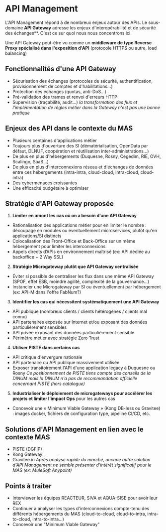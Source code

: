 # API Management
L'API Management répond à de nombreux enjeux autour des APIs. Le sous-domaine **API Gateway** adresse les enjeux d'interopérabilité et de sécurité des échanges**. C'est ce sur quoi nous nous concentrons ici.

Une API Gateway peut-être vu comme un **middleware de type Reverse Proxy spécialisé dans l'exposition d'API** (protocole HTTPS ou autre, load balancing)

## Fonctionnalités d'une API Gateway
- Sécurisation des échanges (protocoles de sécurité, authentification, provisionnement de comptes et d'habilitations...)
- Protection des échanges (quotas, anti-DoS...)
- Pré-validation des trames et renvoi d'erreurs HTTP
- Supervision (traçabilité, audit...)
_la transformation des flux et l'implémentation de règles métier dans la Gateway n'est pas une bonne pratique_

## Enjeux des API dans le contexte du MAS
- Plusieurs centaines d'applications métier
- Toujours plus d'ouverture des SI (dématérialisation, OpenData par défaut, DLNUF, coopération et réutilisation inter-administrations...)
- De plus en plus d'hébergements (Duquesne, Rosny, Cegedim, RIE, OVH, Scalingo, SaaS...)
- De plus en plus d'interconnexions réseau et d'échanges de données entre ces hébergements (intra-intra, cloud-cloud, intra-cloud, cloud-intra)
- Des cybermenaces croissantes
- Une efficacité budgétaire à optimiser

## Stratégie d'API Gateway proposée
1. **Limiter en amont les cas où on a besoin d’une API Gateway**
- Rationalisation des applications métier pour en limiter le nombre : découpage en modules ou éventuellement microservices, plutôt qu'en applications/SI distincts
- Colocalisation des Front-Office et Back-Office sur un même hébergement pour limiter les interconnexions
- Appels directs d’APIs en environnement maîtrisé (ex: API dédiée au backoffice + 2 Way SSL)
2. **Stratégie Microgateway plutôt que API Gateway centralisée**
- Éviter si possible de centraliser les flux dans une même API Gateway (SPOF, effet ESB, moindre agilité, complexité de la gouvernance...)
- Instancier une Microgateway par SI ou éventuellement par hébergement (ex: API-M dans l'offre FabNum?)
3. **Identifier les cas qui nécessitent systématiquement une API Gateway**
- API publique (nombreux clients / clients hétérogènes / clients mal connu)
- API partenaires exposée sur Internet et/ou exposant des données particulièrement sensibles
- API privée exposant des données particulièrement sensible
- Périmètre métier avec stratégie Zero Trust
4. **Utiliser PISTE dans certains cas**
- API critique d'envergure nationale
- API partenaire ou API publique massivement utilisée
- Exposer transitoirement l'API d'une application legacy à Duquesne ou Rosny
_Ce positionnement de PISTE tiens compte des conseils de la DINUM mais la DINUM n'a pas de recommandation officielle concernant PISTE (hors catalogue)_
5. **Industrialiser le déploiement de microgateways pour accélérer les projets et limiter l’impact Ops** pour les autres cas
- Concevoir une « Minimum Viable Gateway » (Kong DB-less ou Gravitee) : images docker, fichiers de configuration type, pipeline CI/CD, etc.

## Solutions d'API Management en lien avec le contexte MAS
- PISTE (DGFIP)
- Kong Gateway
- Gravitee.io
_Après analyse rapide du marché, aucune autre solution d'API Management ne semble présenter d'intérêt significatif pour le MAS (ex: MuleSoft Anypoint)_

## Points à traiter
- Interviewer les équipes REACTEUR, SIVA et AQUA-SISE pour avoir leur REX
- Continuer à analyser les types d'interconnexions compte-tenu des différents hébergements du MAS (cloud-to-cloud, cloud-to-intra, intra-to-cloud, intra-to-intra...)
- Concevoir une "Minimum Viable Gateway"